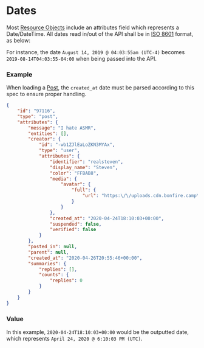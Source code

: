 # Dates

Most [Resource Objects](../Concepts/Resource.md) include an attributes field which represents a Date/DateTime.
All dates read in/out of the API shall be in [ISO 8601](https://www.w3.org/TR/NOTE-datetime) format, as below:

For instance, the date `August 14, 2019 @ 04:03:55am (UTC-4)` becomes `2019-08-14T04:03:55-04:00` when being passed into the API.

### Example

When loading a [Post](../Resources/Post.md), the `created_at` date must be parsed according to this spec to ensure proper handling. 

```JSON
{
    "id": "97116",
    "type": "post",
    "attributes": {
        "message": "I hate ASMR",
        "entities": [],
        "creator": {
            "id": "-wb1ZJlEaLoZKN3MYAx",
            "type": "user",
            "attributes": {
                "identifier": "realsteven",
                "display_name": "Steven",
                "color": "FFBAB8",
                "media": {
                    "avatar": {
                        "full": {
                            "url": "https:\/\/uploads.cdn.bonfire.camp\/Vd2aaZ.jpg"
                        }
                    }
                },
                "created_at": "2020-04-24T18:10:03+00:00",
                "suspended": false,
                "verified": false
            }
        },
        "posted_in": null,
        "parent": null,
        "created_at": "2020-04-26T20:55:46+00:00",
        "summaries": {
            "replies": [],
            "counts": {
                "replies": 0
            }
        }
    }
}
```

### Value

In this example, `2020-04-24T18:10:03+00:00` would be the outputted date, which represents `April 24, 2020 @ 6:10:03 PM (UTC)`.
